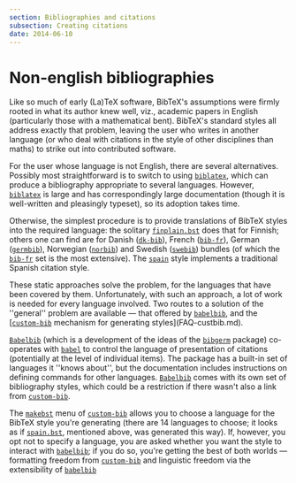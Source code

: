 ```yaml
---
section: Bibliographies and citations
subsection: Creating citations
date: 2014-06-10
---
```


# Non-english bibliographies

Like so much of early (La)TeX software, BibTeX's assumptions were
firmly rooted in what its author knew well, viz., academic papers in
English (particularly those with a mathematical bent).  BibTeX's
standard styles all address exactly that problem, leaving the user who
writes in another language (or who deal with citations in the style of
other disciplines than maths) to strike out into contributed software.

For the user whose language is not English, there are several
alternatives.  Possibly most straightforward is to switch to using
[`biblatex`](https://ctan.org/pkg/biblatex), which can produce a bibliography appropriate to
several languages.  However, [`biblatex`](https://ctan.org/pkg/biblatex) is large and has
correspondingly large documentation (though it is well-written and
pleasingly typeset), so its adoption takes time.

Otherwise, the simplest procedure is to provide translations of
BibTeX styles into the
required language: the solitary [`finplain.bst`](https://ctan.org/pkg/finplain) does that for
Finnish; others one can find are for Danish ([`dk-bib`](https://ctan.org/pkg/dk-bib)), French
([`bib-fr`](https://ctan.org/pkg/bib-fr)), German ([`germbib`](https://ctan.org/pkg/germbib)), Norwegian
([`norbib`](https://ctan.org/pkg/norbib)) and Swedish ([`swebib`](https://ctan.org/pkg/swebib)) bundles (of which
the [`bib-fr`](https://ctan.org/pkg/bib-fr) set is the most extensive).  The [`spain`](https://ctan.org/pkg/spain)
style implements a traditional Spanish citation style.

These static approaches solve the problem, for the languages that have
been covered by them.  Unfortunately, with such an approach, a lot of
work is needed for every language involved.  Two routes to a solution
of the ''general'' problem are available&nbsp;&mdash; that offered by
[`babelbib`](https://ctan.org/pkg/babelbib), and the 
[[`custom-bib`](https://ctan.org/pkg/custom-bib) mechanism for generating styles](FAQ-custbib.md).

[`Babelbib`](https://ctan.org/pkg/Babelbib) (which is a development of the ideas of the
[`bibgerm`](https://ctan.org/pkg/bibgerm) package) co-operates with [`babel`](https://ctan.org/pkg/babel) to control
the language of presentation of citations (potentially at the level of
individual items).  The package has a built-in set of languages it
''knows about'', but the documentation includes instructions on defining
commands for other languages.  [`Babelbib`](https://ctan.org/pkg/Babelbib) comes with its own
set of bibliography styles, which could be a restriction if there
wasn't also a link from [`custom-bib`](https://ctan.org/pkg/custom-bib).

The [`makebst`](https://ctan.org/pkg/custom-bib) menu of [`custom-bib`](https://ctan.org/pkg/custom-bib) allows you to
choose a language for the BibTeX style you're generating (there are
14 languages to choose; it looks as if [`spain.bst`](https://ctan.org/pkg/spain), mentioned
above, was generated this way).  If, however, you opt not to specify a
language, you are asked whether you want the style to interact with
[`babelbib`](https://ctan.org/pkg/babelbib); if you do so, you're getting the best of both
worlds&nbsp;&mdash; formatting freedom from [`custom-bib`](https://ctan.org/pkg/custom-bib) and linguistic
freedom via the extensibility of [`babelbib`](https://ctan.org/pkg/babelbib)

